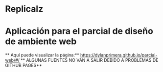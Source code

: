 # Replicalz
# Aplicación para el parcial de diseño de ambiente web
** Aquí puede visualizar la página:** https://dylanprimera.github.io/parcial-web/#/
** ALGUNAS FUENTES NO VAN A SALIR DEBIDO A PROBLEMAS DE GITHUB PAGES**

